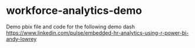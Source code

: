 # workforce-analytics-demo
Demo pbix file and code for the following demo dash https://www.linkedin.com/pulse/embedded-hr-analytics-using-r-power-bi-andy-lowrey
